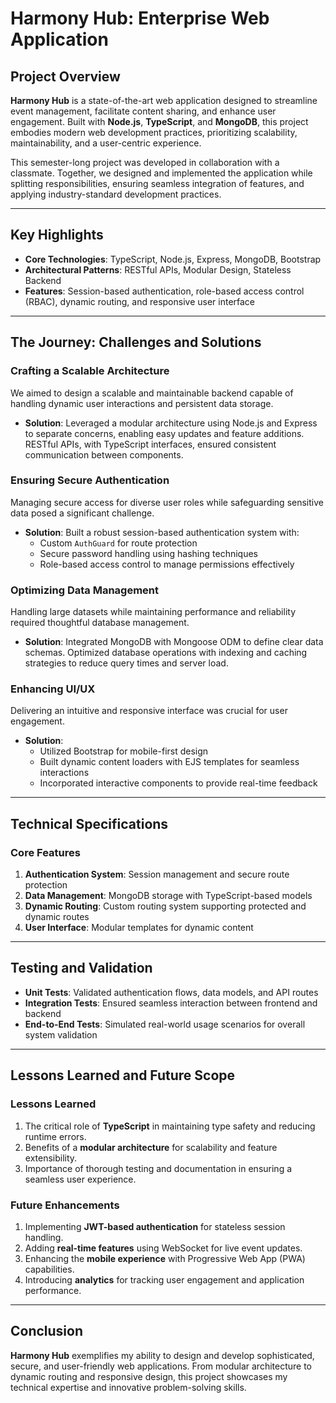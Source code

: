 # Harmony Hub: Enterprise Web Application  

## Project Overview  

**Harmony Hub** is a state-of-the-art web application designed to streamline event management, facilitate content sharing, and enhance user engagement. Built with **Node.js**, **TypeScript**, and **MongoDB**, this project embodies modern web development practices, prioritizing scalability, maintainability, and a user-centric experience.  

This semester-long project was developed in collaboration with a classmate. Together, we designed and implemented the application while splitting responsibilities, ensuring seamless integration of features, and applying industry-standard development practices.  

---

## Key Highlights  

- **Core Technologies**: TypeScript, Node.js, Express, MongoDB, Bootstrap  
- **Architectural Patterns**: RESTful APIs, Modular Design, Stateless Backend  
- **Features**: Session-based authentication, role-based access control (RBAC), dynamic routing, and responsive user interface  

---

## The Journey: Challenges and Solutions  

### Crafting a Scalable Architecture  

We aimed to design a scalable and maintainable backend capable of handling dynamic user interactions and persistent data storage.  

- **Solution**: Leveraged a modular architecture using Node.js and Express to separate concerns, enabling easy updates and feature additions. RESTful APIs, with TypeScript interfaces, ensured consistent communication between components.  

### Ensuring Secure Authentication  

Managing secure access for diverse user roles while safeguarding sensitive data posed a significant challenge.  

- **Solution**: Built a robust session-based authentication system with:  
  - Custom `AuthGuard` for route protection  
  - Secure password handling using hashing techniques  
  - Role-based access control to manage permissions effectively  

### Optimizing Data Management  

Handling large datasets while maintaining performance and reliability required thoughtful database management.  

- **Solution**: Integrated MongoDB with Mongoose ODM to define clear data schemas. Optimized database operations with indexing and caching strategies to reduce query times and server load.  

### Enhancing UI/UX  

Delivering an intuitive and responsive interface was crucial for user engagement.  

- **Solution**:  
  - Utilized Bootstrap for mobile-first design  
  - Built dynamic content loaders with EJS templates for seamless interactions  
  - Incorporated interactive components to provide real-time feedback  

---

## Technical Specifications  

### Core Features  
1. **Authentication System**: Session management and secure route protection  
2. **Data Management**: MongoDB storage with TypeScript-based models  
3. **Dynamic Routing**: Custom routing system supporting protected and dynamic routes  
4. **User Interface**: Modular templates for dynamic content  

---

## Testing and Validation  

- **Unit Tests**: Validated authentication flows, data models, and API routes  
- **Integration Tests**: Ensured seamless interaction between frontend and backend  
- **End-to-End Tests**: Simulated real-world usage scenarios for overall system validation  

---

## Lessons Learned and Future Scope  

### Lessons Learned  
1. The critical role of **TypeScript** in maintaining type safety and reducing runtime errors.  
2. Benefits of a **modular architecture** for scalability and feature extensibility.  
3. Importance of thorough testing and documentation in ensuring a seamless user experience.  

### Future Enhancements  
1. Implementing **JWT-based authentication** for stateless session handling.  
2. Adding **real-time features** using WebSocket for live event updates.  
3. Enhancing the **mobile experience** with Progressive Web App (PWA) capabilities.  
4. Introducing **analytics** for tracking user engagement and application performance.  

---

## Conclusion  

**Harmony Hub** exemplifies my ability to design and develop sophisticated, secure, and user-friendly web applications. From modular architecture to dynamic routing and responsive design, this project showcases my technical expertise and innovative problem-solving skills.  
